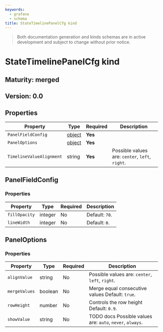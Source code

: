 ```yaml
---
keywords:
  - grafana
  - schema
title: StateTimelinePanelCfg kind
---
```

> Both documentation generation and kinds schemas are in active development and subject to change without prior notice.

# StateTimelinePanelCfg kind

## Maturity: merged
## Version: 0.0

## Properties

| Property                 | Type                        | Required | Description                                     |
|--------------------------|-----------------------------|----------|-------------------------------------------------|
| `PanelFieldConfig`       | [object](#panelfieldconfig) | **Yes**  |                                                 |
| `PanelOptions`           | [object](#paneloptions)     | **Yes**  |                                                 |
| `TimelineValueAlignment` | string                      | **Yes**  | Possible values are: `center`, `left`, `right`. |

## PanelFieldConfig

### Properties

| Property      | Type    | Required | Description    |
|---------------|---------|----------|----------------|
| `fillOpacity` | integer | No       | Default: `70`. |
| `lineWidth`   | integer | No       | Default: `0`.  |

## PanelOptions

### Properties

| Property      | Type    | Required | Description                                               |
|---------------|---------|----------|-----------------------------------------------------------|
| `alignValue`  | string  | No       | Possible values are: `center`, `left`, `right`.           |
| `mergeValues` | boolean | No       | Merge equal consecutive values Default: `true`.           |
| `rowHeight`   | number  | No       | Controls the row height Default: `0.9`.                   |
| `showValue`   | string  | No       | TODO docs Possible values are: `auto`, `never`, `always`. |


